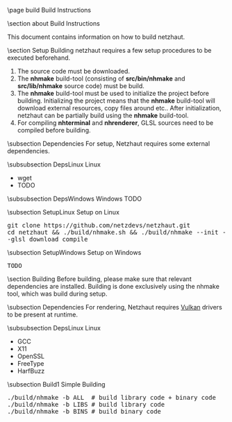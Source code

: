 \page build Build Instructions

<div style="max-width:700px;">

\section about Build Instructions 

This document contains information on how to build netzhaut.

\section Setup
Building netzhaut requires a few setup procedures to be executed beforehand. 
1. The source code must be downloaded. 
2. The <b>nhmake</b> build-tool (consisting of <b>src/bin/nhmake</b> and <b>src/lib/nhmake</b> source code) must be build. 
3. The <b>nhmake</b> build-tool must be used to initialize the project before building. Initializing the project means that the <b>nhmake</b> build-tool will download external resources, copy files around etc.. After initialization, netzhaut can be partially build using the <b>nhmake</b> build-tool.  
4. For compiling <b>nhterminal</b> and <b>nhrenderer</b>, GLSL sources need to be compiled before building.

\subsection Dependencies 
For setup, Netzhaut requires some external dependencies.</p>

\subsubsection DepsLinux Linux
- wget
- TODO

\subsubsection DepsWindows Windows
TODO

\subsection SetupLinux Setup on Linux
<pre style="white-space: pre-wrap; word-wrap: break-word;text-align: justify;">
git clone https://github.com/netzdevs/netzhaut.git
cd netzhaut && ./build/nhmake.sh && ./build/nhmake --init --glsl download compile
</pre>

\subsection SetupWindows Setup on Windows
<pre style="white-space: pre-wrap; word-wrap: break-word;text-align: justify;">
TODO
</pre>

\section Building
Before building, please make sure that relevant dependencies are installed. Building is done exclusively using the nhmake tool, which was build during setup. 

\subsection Dependencies 
For rendering, Netzhaut requires <a href="https://www.khronos.org/vulkan/">Vulkan</a> drivers to be present at runtime.</p>

\subsubsection DepsLinux Linux
- GCC
- X11
- OpenSSL
- FreeType
- HarfBuzz

\subsection Build1 Simple Building
<pre style="white-space: pre-wrap; word-wrap: break-word;text-align: justify;">
./build/nhmake -b ALL  # build library code + binary code
./build/nhmake -b LIBS # build library code 
./build/nhmake -b BINS # build binary code 
</pre>

</div>

